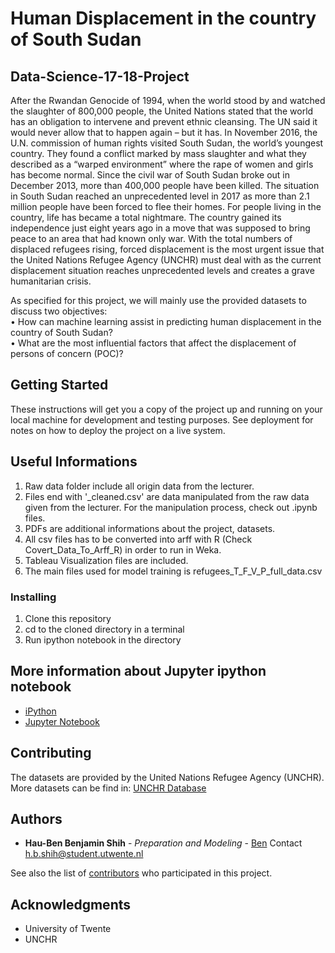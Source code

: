 # Human Displacement in the country of South Sudan
## Data-Science-17-18-Project
After the Rwandan Genocide of 1994, when the world stood by and watched the slaughter of 800,000 people, the United Nations stated that the world has an obligation to intervene and prevent ethnic cleansing. The UN said it would never allow that to happen again – but it has. In November 2016, the U.N. commission of human rights visited South Sudan, the world’s youngest country. They found a conflict marked by mass slaughter and what they described as a “warped environment” where the rape of women and girls has become normal. Since the civil war of South Sudan broke out in December 2013, more than 400,000 people have been killed. The situation in South Sudan reached an unprecedented level in 2017 as more than 2.1 million people have been forced to flee their homes. For people living in the country, life has became a total nightmare. The country gained its independence just eight years ago in a move that was supposed to bring peace to an area that had known only war. With the total numbers of displaced refugees rising, forced displacement is the most urgent issue that the United Nations Refugee Agency (UNCHR) must deal with as the current displacement situation reaches unprecedented levels and creates a grave humanitarian crisis.

As specified for this project, we will mainly use the provided datasets to discuss two objectives:  
•	How can machine learning assist in predicting human displacement in the country of South Sudan?   
•	What are the most influential factors that affect the displacement of persons of concern (POC)?

## Getting Started

These instructions will get you a copy of the project up and running on your local machine for development and testing purposes. See deployment for notes on how to deploy the project on a live system.

## Useful Informations

1. Raw data folder include all origin data from the lecturer.
2. Files end with '_cleaned.csv' are data manipulated from the raw data given from the lecturer. For the manipulation process, check out .ipynb files.
3. PDFs are additional informations about the project, datasets.
4. All csv files has to be converted into arff with R (Check Covert_Data_To_Arff_R) in order to run in Weka.
5. Tableau Visualization files are included.
6. The main files used for model training is refugees_T_F_V_P_full_data.csv

### Installing

1. Clone this repository
2. cd to the cloned directory in a terminal
3. Run ipython notebook in the directory

## More information about Jupyter ipython notebook

* [iPython](https://github.com/ipython/ipython) 
* [Jupyter Notebook](https://github.com/jupyter/notebook)

## Contributing

The datasets are provided by the United Nations Refugee Agency (UNCHR). More datasets can be find in: [UNCHR Database](https://data2.unhcr.org/en/search?sv_id=5&geo_id=0&type%5B0%5D=document&sector_json=%7B%220%22%3A+%220%22%7D&sector=0&page=1)

## Authors

* **Hau-Ben Benjamin Shih** - *Preparation and Modeling* - [Ben](https://github.com/hbshih)
Contact h.b.shih@student.utwente.nl

See also the list of [contributors](https://github.com/your/project/contributors) who participated in this project.


## Acknowledgments

* University of Twente
* UNCHR





